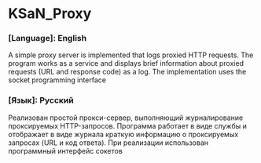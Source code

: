 # KSaN_Proxy
 
### [Language]: English
A simple proxy server is implemented that logs proxied HTTP requests.
The program works as a service and displays brief information about proxied requests (URL and response code) as a log. The implementation uses the socket programming interface

### [Язык]: Русский
Реализован простой прокси-сервер, выполняющий журналирование проксируемых HTTP-запросов.
Программа работает в виде службы и отображает в виде журнала краткую информацию о проксируемых запросах (URL и код ответа). При реализации использован программный интерфейс сокетов
